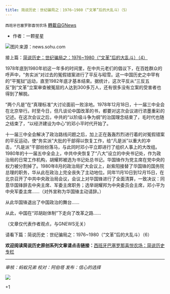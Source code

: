 ```yaml
---
title: 简说历史：世纪骗局之：1976~1980（“文革”后的大乱斗）（5）
---
```

`西班牙巴塞罗那喜悦农场` [轉載自GNews](https://gnews.org/zh-hans/1533128/)

- 作者：一颗星星


![](https://assets.gnews.org/wp-content/uploads/2021/09/images-1.jpg)图片来源：news.sohu.com

接上篇：[简说历史：世纪骗局之：1976~1980（“文革”后的大乱斗）（4）](https://gnews.org/zh-hans/1533061/)

1978年底到1980年初这一年多的时间里，在中共元老们的倡议下，在百姓群众的呼声中，“务实派”对过去的冤假错案进行了平反与昭雪。这一中国历史之中罕有的“平冤狱”运动，直至1982年底才基本结束。据统计，这次平反从“三反五反”到“文革”立案审查被冤屈的人达到300多万人，还有很多没有立案的受害者也得到了解脱。

“两个凡是”在“真理标准”大讨论面前一败涂地。1978年12月18日，十一届三中全会在北京举行。时至今日，但凡谈论中国改革的书，都要对这次会议进行浓墨重彩的记述。在这次会议之后，中共的“以阶级斗争为纲”的治国理念结束了，毛时代也随之结束了，“以经济建设为中心”的邓小平时代开始了。

十一届三中全会解决了政治路线问题之后，加上正在轰轰烈烈进行着的对冤假错案的平反运动，使“务实派”大批的干部得以恢复工作，给“凡是派”以重大的冲击，“凡是派”干部纷纷落马，与此同时邓小平立即进行了组织人事上的大改组。1980年的十一届五中全会上，中共中央恢复了“八大”设立的中央书记处，作为政治局的日常工作机构，胡耀邦被选为书记处总书记。华国锋作为党主席在党中央的权力被分割掉了。1980年8月的政治局扩大会议上，赵紫阳接替了华国锋的国务院总理的职务，华从此在政治上完全丧失了主动地位。同年11月10日到12月15日，在北京召开了中共中央政治局会议，会议上对华国锋进行了全面清算，一致决议：同意华国锋辞去中央主席、军委主席职务；选举胡耀邦为中央委员会主席，邓小平为中央军委主席……（对外宣称为华国锋主动请辞。）

从此华国锋退出了中国政治的舞台……

从此，中国在“邓胡赵体制”下走向了改革之路……

（文章仅代表作者观点，与GNEWS无关）

请看下篇：简说历史：世纪骗局之：1976~1980（“文革”后的大乱斗）（6）

**欢迎阅读简说历史原创系列文章请点击链接：**[西班牙巴塞罗那喜悦农场：简说历史专栏](https://gnews.org/zh-hans/1032524/)

* * *

*审核：蚂蚁兄弟*
*校对：阿伯塔*
*发布：信心的选择*

![](https://assets.gnews.org/wp-content/uploads/2021/09/GNEWS_CH..jpeg)

+1
